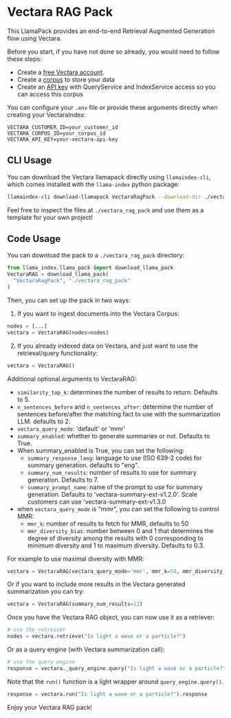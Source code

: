 # Vectara RAG Pack

This LlamaPack provides an end-to-end Retrieval Augmented Generation flow using Vectara.

Before you start, if you have not done so already, you would need to follow these steps:
- Create a [free Vectara account](https://vectara.com/integrations/llamaindex).
- Create a [corpus](https://docs.vectara.com/docs/console-ui/creating-a-corpus) to store your data
- Create an [API key](https://docs.vectara.com/docs/common-use-cases/app-authn-authz/api-keys) with QueryService and IndexService access so you can access this corpus

You can configure your `.env` file or provide these arguments directly when creating your VectaraIndex:

```
VECTARA_CUSTOMER_ID=your_customer_id
VECTARA_CORPUS_ID=your_corpus_id
VECTARA_API_KEY=your-vectara-api-key
```

## CLI Usage

You can download the Vectara llamapack directly using `llamaindex-cli`, which comes installed with the `llama-index` python package:

```bash
llamaindex-cli download-llamapack VectaraRagPack --download-dir ./vectara_rag_pack
```

Feel free to inspect the files at `./vectara_rag_pack` and use them as a template for your own project!

## Code Usage

You can download the pack to a `./vectara_rag_pack` directory:

```python
from llama_index.llama_pack import download_llama_pack
VectaraRAG = download_llama_pack(
  "VectaraRagPack", "./vectara_rag_pack"
)
```

Then, you can set up the pack in two ways:

1. If you want to ingest documents into the Vectara Corpus:

```python
nodes = [...]
vectara = VectaraRAG(nodes=nodes)
```

2. If you already indexed data on Vectara, and just want to use the retrieval/query functionality:

```python
vectara = VectaraRAG()
```

Additional optional arguments to VectaraRAG:
* `similarity_top_k`: determines the number of results to return. Defaults to 5.
* `n_sentences_before` and `n_sentences_after`: determine the number of sentences before/after the 
  matching fact to use with the summarization LLM. defaults to 2.
* `vectara_query_mode`: 'default' or 'mmr'
* `summary_enabled`: whether to generate summaries or not. Defaults to True.
* When summary_enabled is True, you can set the following:
  * `summary_response_lang`: language to use (ISO 639-2 code) for summary generation. defaults to "eng".
  * `summary_num_results`: number of results to use for summary generation. Defaults to 7.
  * `summary_prompt_name`: name of the prompt to use for summary generation. 
    Defaults to 'vectara-summary-ext-v1.2.0'. 
    Scale customers can use 'vectara-summary-ext-v1.3.0
* when `vectara_query_mode` is "mmr", you can set the following to control MMR:
  * `mmr_k`: number of results to fetch for MMR, defaults to 50
  * `mmr_diversity_bias`: number between 0 and 1 that determines the degree
    of diversity among the results with 0 corresponding
    to minimum diversity and 1 to maximum diversity. Defaults to 0.3.

For example to use maximal diversity with MMR:
```python
vectara = VectaraRAG(vectara_query_mode='mmr', mmr_k=50, mmr_diversity_bias=1.0)
```

Or if you want to include more results in the Vectara generated summarization you can try:
```python
vectara = VectaraRAG(summary_num_results=12)
```

Once you have the Vectara RAG object, you can now use it as a retriever:

```python
# use the retreiver
nodes = vectara.retrieve("Is light a wave or a particle?")
```

Or as a query engine (with Vectara summarization call):

```python
# use the query engine
response = vectara._query_engine.query("Is light a wave or a particle?").response
```

Note that the `run()` function is a light wrapper around `query_engine.query()`.

```python
response = vectara.run("Is light a wave or a particle?").response
```

Enjoy your Vectara RAG pack!
